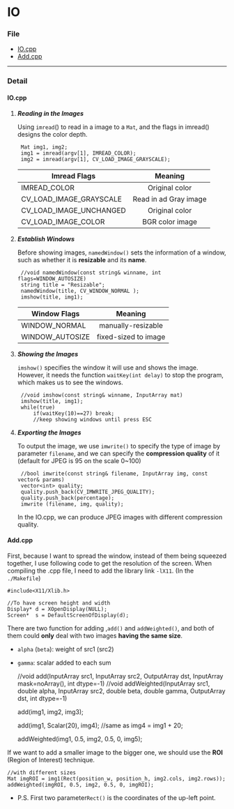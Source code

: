 <h1>IO</h1>

<h3>File</h3>

* [IO.cpp](#io)
* [Add.cpp](#add)


* * *

<h3>Detail</h3>

<h4 id = "io">IO.cpp</h4>

1. ***Reading in the Images***

    Using `imread`() to read in a image to a `Mat`,
    and the flags in imread() designs the color depth.

        Mat img1, img2;
        img1 = imread(argv[1], IMREAD_COLOR);
        img2 = imread(argv[1], CV_LOAD_IMAGE_GRAYSCALE);

    |  Imread Flags           |         Meaning       |
    |-------------------------|:---------------------:|
    | IMREAD_COLOR            | Original color        |
    | CV_LOAD_IMAGE_GRAYSCALE | Read in ad Gray image |
    | CV_LOAD_IMAGE_UNCHANGED | Original color        |
    | CV_LOAD_IMAGE_COLOR     | BGR color image       |


2. ***Establish Windows***

    Before showing images, `namedWindow()` sets the information of a window,
    such as whether it is **resizable** and its **name**.

        //void namedWindow(const string& winname, int flags=WINDOW_AUTOSIZE)
        string title = "Resizable";
        namedWindow(title, CV_WINDOW_NORMAL );
        imshow(title, img1);

    |  Window Flags   |         Meaning       |
    |-----------------|:---------------------:|
    | WINDOW_NORMAL   |  manually-resizable   |
    | WINDOW_AUTOSIZE |  fixed-sized to image |

3. ***Showing the Images***
    
    `imshow()` specifies the window it will use and shows the image.
    However, it needs the function `waitKey(int delay)` to stop the program,
    which makes us to see the windows.

        //void imshow(const string& winname, InputArray mat)
        imshow(title, img1);
        while(true)
            if(waitKey(10)==27) break;
            //keep showing windows until press ESC

4. ***Exporting the Images***

    To output the image, we use `imwrite()` to specify the type of image by parameter `filename`,
    and we can specify the **compression quality** of it (default for JPEG is 95 on the scale 0~100)

        //bool imwrite(const string& filename, InputArray img, const vector& params)
        vector<int> quality;
        quality.push_back(CV_IMWRITE_JPEG_QUALITY);
        quality.push_back(percentage);
        imwrite (filename, img, quality);
    
    In the IO.cpp, we can produce JPEG images with different compression quality.

<h4 id = "add">Add.cpp</h4>

First, because I want to spread the window, instead of them being squeezed together,
I use following code to get the resolution of the screen. When compiling the .cpp file, I need to add the library link `-lX11`.
(In the `./Makefile`)

    #include<X11/Xlib.h>

    //To have screen height and width
    Display* d = XOpenDisplay(NULL);
    Screen*  s = DefaultScreenOfDisplay(d);

There are two function for adding ,`add()` and `addWeighted()`, and both of them could **only** deal with two images **having the same size**.

* `alpha` (`beta`): weight of src1 (src2)
* `gamma`: scalar added to each sum


    //void add(InputArray src1, InputArray src2, OutputArray dst, InputArray mask=noArray(), int dtype=-1)
    //void addWeighted(InputArray src1, double alpha, InputArray src2, double beta, double gamma, OutputArray dst, int dtype=-1)

    add(img1, img2, img3);
    
    add(img1, Scalar(20), img4);
    //same as img4 = img1 + 20;

    addWeighted(img1, 0.5, img2, 0.5, 0, img5);

If we want to add a smaller image to the bigger one, we should use the **ROI** (Region of Interest) technique.

    //with different sizes
    Mat imgROI = img1(Rect(position_w, position_h, img2.cols, img2.rows));
    addWeighted(imgROI, 0.5, img2, 0.5, 0, imgROI);
    
* P.S. First two parameter`Rect()` is the coordinates of the up-left point.
